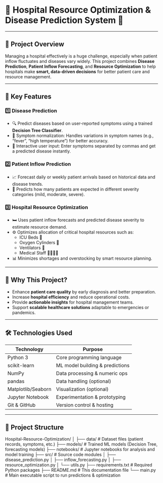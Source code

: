 # 🏥 Hospital Resource Optimization & Disease Prediction System 🤖

---

## 🚀 Project Overview

Managing a hospital effectively is a huge challenge, especially when patient inflow fluctuates and diseases vary widely. This project combines **Disease Prediction**, **Patient Inflow Forecasting**, and **Resource Optimization** to help hospitals make **smart, data-driven decisions** for better patient care and resource management.

---

## 🌟 Key Features

### 1️⃣ Disease Prediction  
- 🔍 Predict diseases based on user-reported symptoms using a trained **Decision Tree Classifier**.  
- 🧠 Symptom normalization: Handles variations in symptom names (e.g., “fever”, “high temperature”) for better accuracy.  
- 💬 Interactive user input: Enter symptoms separated by commas and get a predicted disease instantly.

### 2️⃣ Patient Inflow Prediction  
- 📈 Forecast daily or weekly patient arrivals based on historical data and disease trends.  
- 🔮 Predicts how many patients are expected in different severity categories (mild, moderate, severe).

### 3️⃣ Hospital Resource Optimization  
- 🛏️ Uses patient inflow forecasts and predicted disease severity to estimate resource demand.  
- ⚙️ Optimizes allocation of critical hospital resources such as:  
  - ICU Beds 🏥  
  - Oxygen Cylinders 🧪  
  - Ventilators 💨  
  - Medical Staff 👩‍⚕️👨‍⚕️  
- 📊 Minimizes shortages and overstocking by smart resource planning.

---

## 🎯 Why This Project?

- Enhance **patient care quality** by early diagnosis and better preparation.  
- Increase **hospital efficiency** and reduce operational costs.  
- Provide **actionable insights** for hospital management teams.  
- Support **scalable healthcare solutions** adaptable to emergencies or pandemics.

---

## 🛠️ Technologies Used

| Technology      | Purpose                          |
|-----------------|---------------------------------|
| Python 3        | Core programming language        |
| scikit-learn    | ML model building & predictions  |
| NumPy           | Data processing & numeric ops   |
| pandas          | Data handling (optional)         |
| Matplotlib/Seaborn | Visualization (optional)        |
| Jupyter Notebook | Experimentation & prototyping    |
| Git & GitHub    | Version control & hosting        |

---

## 📁 Project Structure

Hospital-Resource-Optimization/
│
├── data/ # Dataset files (patient records, symptoms, etc.)
├── models/ # Trained ML models (Decision Tree, forecasting models)
├── notebooks/ # Jupyter notebooks for analysis and model training
├── src/ # Source code modules
│ ├── disease_prediction.py
│ ├── inflow_forecasting.py
│ ├── resource_optimization.py
│ └── utils.py
├── requirements.txt # Required Python packages
├── README.md # This documentation file
└── main.py # Main executable script to run predictions & optimization


